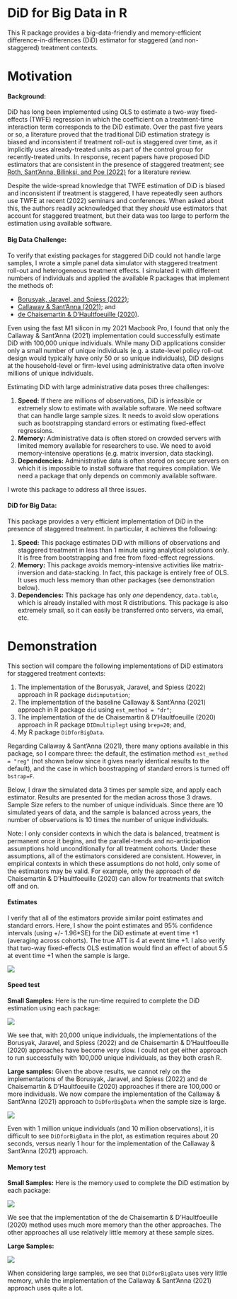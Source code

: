 DiD for Big Data in R
================

This R package provides a big-data-friendly and memory-efficient
difference-in-differences (DiD) estimator for staggered (and
non-staggered) treatment contexts.

# Motivation

#### Background:

DiD has long been implemented using OLS to estimate a two-way
fixed-effects (TWFE) regression in which the coefficient on a
treatment-time interaction term corresponds to the DiD estimate. Over
the past five years or so, a literature proved that the traditional DiD
estimation strategy is biased and inconsistent if treatment roll-out is
staggered over time, as it implicitly uses already-treated units as part
of the control group for recently-treated units. In response, recent
papers have proposed DiD estimators that are consistent in the presence
of staggered treatment; see [Roth, Sant’Anna, Bilinksi, and Poe
(2022)](https://jonathandroth.github.io/assets/files/DiD_Review_Paper.pdf)
for a literature review.

Despite the wide-spread knowledge that TWFE estimation of DiD is biased
and inconsistent if treatment is staggered, I have repeatedly seen
authors use TWFE at recent (2022) seminars and conferences. When asked
about this, the authors readily acknowledged that they *should* use
estimators that account for staggered treatment, but their data was too
large to perform the estimation using available software.

#### Big Data Challenge:

To verify that existing packages for staggered DiD could not handle
large samples, I wrote a simple panel data simulator with staggered
treatment roll-out and heterogeneous treatment effects. I simulated it
with different numbers of individuals and applied the available R
packages that implement the methods of:

- [Borusyak, Jaravel, and Spiess
  (2022)](https://www.xavierjaravel.com/_files/ugd/bacd2d_ebf772e1b7ea4a178a060e6ebfcfa056.pdf);
- [Callaway & Sant’Anna
  (2021)](https://psantanna.com/files/Callaway_SantAnna_2020.pdf); and
- [de Chaisemartin & D’Haultfoeuille
  (2020)](https://drive.google.com/file/d/1D93ltJUirR4zIqJZfSTwSLrA-6rSZpTJ/view).

Even using the fast M1 silicon in my 2021 Macbook Pro, I found that only
the Callaway & Sant’Anna (2021) implementation could successfully
estimate DiD with 100,000 unique individuals. While many DiD
applications consider only a small number of unique individuals (e.g. a
state-level policy roll-out design would typically have only 50 or so
unique individuals), DiD designs at the household-level or firm-level
using administrative data often involve millions of unique individuals.

Estimating DiD with large administrative data poses three challenges:

1.  **Speed:** If there are millions of observations, DiD is infeasible
    or extremely slow to estimate with available software. We need
    software that can handle large sample sizes. It needs to avoid slow
    operations such as bootstrapping standard errors or estimating
    fixed-effect regressions.
2.  **Memory:** Administrative data is often stored on crowded servers
    with limited memory available for researchers to use. We need to
    avoid memory-intensive operations (e.g. matrix inversion, data
    stacking).
3.  **Dependencies:** Administrative data is often stored on secure
    servers on which it is impossible to install software that requires
    compilation. We need a package that only depends on commonly
    available software.

I wrote this package to address all three issues.

#### DiD for Big Data:

This package provides a very efficient implementation of DiD in the
presence of staggered treatment. In particular, it achieves the
following:

1.  **Speed:** This package estimates DiD with millions of observations
    and staggered treatment in less than 1 minute using analytical
    solutions only. It is free from bootstrapping and free from
    fixed-effect regressions.
2.  **Memory:** This package avoids memory-intensive activities like
    matrix-inversion and data-stacking. In fact, this package is
    entirely free of OLS. It uses much less memory than other packages
    (see demonstration below).
3.  **Dependencies:** This package has only *one* dependency,
    `data.table`, which is already installed with most R distributions.
    This package is also extremely small, so it can easily be
    transferred onto servers, via email, etc.

# Demonstration

This section will compare the following implementations of DiD
estimators for staggered treatment contexts:

1.  The implementation of the Borusyak, Jaravel, and Spiess (2022)
    approach in R package `didimputation`;
2.  The implementation of the baseline Callaway & Sant’Anna (2021)
    approach in R package `did` using `est_method = "dr"`;
3.  The implementation of the de Chaisemartin & D’Haultfoeuille (2020)
    approach in R package `DIDmultiplegt` using `brep=20`; and,
4.  My R package `DiDforBigData`.

Regarding Callaway & Sant’Anna (2021), there many options available in
this package, so I compare three: the default, the estimation method
`est_method = "reg"` (not shown below since it gives nearly identical
results to the default), and the case in which boostrapping of standard
errors is turned off `bstrap=F`.

Below, I draw the simulated data 3 times per sample size, and apply each
estimator. Results are presented for the median across those 3 draws.
Sample Size refers to the number of unique individuals. Since there are
10 simulated years of data, and the sample is balanced across years, the
number of observations is 10 times the number of unique individuals.

Note: I only consider contexts in which the data is balanced, treatment
is permanent once it begins, and the parallel-trends and no-anticipation
assumptions hold unconditionally for all treatment cohorts. Under these
assumptions, all of the estimators considered are consistent. However,
in empirical contexts in which these assumptions do not hold, only some
of the estimators may be valid. For example, only the approach of de
Chaisemartin & D’Haultfoeuille (2020) can allow for treatments that
switch off and on.

#### Estimates

I verify that all of the estimators provide similar point estimates and
standard errors. Here, I show the point estimates and 95% confidence
intervals (using +/- 1.96\*SE) for the DiD estimate at event time +1
(averaging across cohorts). The true ATT is 4 at event time +1. I also
verify that two-way fixed-effects OLS estimation would find an effect of
about 5.5 at event time +1 when the sample is large.

![](vignettes/estimates_small.png)

#### Speed test

**Small Samples:** Here is the run-time required to complete the DiD
estimation using each package:

![](vignettes/speedtest_small.png)

We see that, with 20,000 unique individuals, the implementations of the
Borusyak, Jaravel, and Spiess (2022) and de Chaisemartin &
D’Haultfoeuille (2020) approaches have become very slow. I could not get
either approach to run successfully with 100,000 unique individuals, as
they both crash R.

**Large samples:** Given the above results, we cannot rely on the
implementations of the Borusyak, Jaravel, and Spiess (2022) and de
Chaisemartin & D’Haultfoeuille (2020) approaches if there are 100,000 or
more individuals. We now compare the implementation of the Callaway &
Sant’Anna (2021) approach to `DiDforBigData` when the sample size is
large.

![](vignettes/speedtest_large.png)

Even with 1 million unique individuals (and 10 million observations), it
is difficult to see `DiDforBigData` in the plot, as estimation requires
about 20 seconds, versus nearly 1 hour for the implementation of the
Callaway & Sant’Anna (2021) approach.

#### Memory test

**Small Samples:** Here is the memory used to complete the DiD
estimation by each package:

![](vignettes/memorytest_small.png)

We see that the implementation of the de Chaisemartin & D’Haultfoeuille
(2020) method uses much more memory than the other approaches. The other
approaches all use relatively little memory at these sample sizes.

**Large Samples:**

![](vignettes/memorytest_large.png)

When considering large samples, we see that `DiDforBigData` uses very
little memory, while the implementation of the Callaway & Sant’Anna
(2021) approach uses quite a lot.
